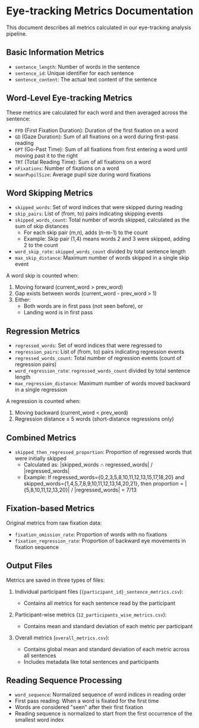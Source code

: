 # Eye-tracking Metrics Documentation

This document describes all metrics calculated in our eye-tracking analysis pipeline.

## Basic Information Metrics

- `sentence_length`: Number of words in the sentence
- `sentence_id`: Unique identifier for each sentence
- `sentence_content`: The actual text content of the sentence

## Word-Level Eye-tracking Metrics

These metrics are calculated for each word and then averaged across the sentence:

- `FFD` (First Fixation Duration): Duration of the first fixation on a word
- `GD` (Gaze Duration): Sum of all fixations on a word during first-pass reading
- `GPT` (Go-Past Time): Sum of all fixations from first entering a word until moving past it to the right
- `TRT` (Total Reading Time): Sum of all fixations on a word
- `nFixations`: Number of fixations on a word
- `meanPupilSize`: Average pupil size during word fixations

## Word Skipping Metrics

- `skipped_words`: Set of word indices that were skipped during reading
- `skip_pairs`: List of (from, to) pairs indicating skipping events
- `skipped_words_count`: Total number of words skipped, calculated as the sum of skip distances
  - For each skip pair (m,n), adds (n-m-1) to the count
  - Example: Skip pair (1,4) means words 2 and 3 were skipped, adding 2 to the count
- `word_skip_rate`: `skipped_words_count` divided by total sentence length
- `max_skip_distance`: Maximum number of words skipped in a single skip event

A word skip is counted when:
1. Moving forward (current_word > prev_word)
2. Gap exists between words (current_word - prev_word > 1)
3. Either:
   - Both words are in first pass (not seen before), or
   - Landing word is in first pass

## Regression Metrics

- `regressed_words`: Set of word indices that were regressed to
- `regression_pairs`: List of (from, to) pairs indicating regression events
- `regressed_words_count`: Total number of regression events (count of regression pairs)
- `word_regression_rate`: `regressed_words_count` divided by total sentence length
- `max_regression_distance`: Maximum number of words moved backward in a single regression

A regression is counted when:
1. Moving backward (current_word < prev_word)
2. Regression distance ≤ 5 words (short-distance regressions only)

## Combined Metrics

- `skipped_then_regressed_proportion`: Proportion of regressed words that were initially skipped
  - Calculated as: |skipped_words ∩ regressed_words| / |regressed_words|
  - Example: If regressed_words={0,2,3,5,8,10,11,12,13,15,17,18,20} and 
    skipped_words={1,4,5,7,8,9,10,11,12,13,14,20,21}, then
    proportion = |{5,8,10,11,12,13,20}| / |regressed_words| = 7/13

## Fixation-based Metrics

Original metrics from raw fixation data:

- `fixation_omission_rate`: Proportion of words with no fixations
- `fixation_regression_rate`: Proportion of backward eye movements in fixation sequence

## Output Files

Metrics are saved in three types of files:

1. Individual participant files (`{participant_id}_sentence_metrics.csv`):
   - Contains all metrics for each sentence read by the participant

2. Participant-wise metrics (`12_participants_wise_metrics.csv`):
   - Contains mean and standard deviation of each metric per participant

3. Overall metrics (`overall_metrics.csv`):
   - Contains global mean and standard deviation of each metric across all sentences
   - Includes metadata like total sentences and participants

## Reading Sequence Processing

- `word_sequence`: Normalized sequence of word indices in reading order
- First pass reading: When a word is fixated for the first time
- Words are considered "seen" after their first fixation
- Reading sequence is normalized to start from the first occurrence of the smallest word index 